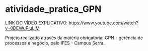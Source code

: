 # atividade_pratica_GPN
LINK DO VÍDEO EXPLICATIVO: https://www.youtube.com/watch?v=0DEWuPluLiM

Projeto realizado através da matéria obrigatória, GPN - gerência de processos e negócio, pelo IFES - Campus Serra.
